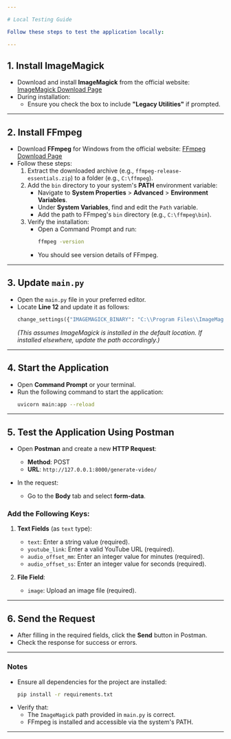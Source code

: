 ```yaml
---

# Local Testing Guide

Follow these steps to test the application locally:

---
```


## 1. Install ImageMagick
- Download and install **ImageMagick** from the official website: [ImageMagick Download Page](https://imagemagick.org/script/download.php)
- During installation:
  - Ensure you check the box to include **"Legacy Utilities"** if prompted.

---

## 2. Install FFmpeg
- Download **FFmpeg** for Windows from the official website: [FFmpeg Download Page](https://ffmpeg.org/download.html)
- Follow these steps:
  1. Extract the downloaded archive (e.g., `ffmpeg-release-essentials.zip`) to a folder (e.g., `C:\ffmpeg`).
  2. Add the `bin` directory to your system's **PATH** environment variable:
     - Navigate to **System Properties** > **Advanced** > **Environment Variables**.
     - Under **System Variables**, find and edit the `Path` variable.
     - Add the path to FFmpeg's `bin` directory (e.g., `C:\ffmpeg\bin`).
  3. Verify the installation:
     - Open a Command Prompt and run:
       ```bash
       ffmpeg -version
       ```
     - You should see version details of FFmpeg.

---

## 3. Update `main.py`
- Open the `main.py` file in your preferred editor.
- Locate **Line 12** and update it as follows:
  ```python
  change_settings({"IMAGEMAGICK_BINARY": "C:\\Program Files\\ImageMagick-7.1.1-Q16-HDRI\\magick.exe"})
  ```
  *(This assumes ImageMagick is installed in the default location. If installed elsewhere, update the path accordingly.)*

---

## 4. Start the Application
- Open **Command Prompt** or your terminal.
- Run the following command to start the application:
  ```bash
  uvicorn main:app --reload
  ```

---

## 5. Test the Application Using Postman
- Open **Postman** and create a new **HTTP Request**:
  - **Method**: POST
  - **URL**: `http://127.0.0.1:8000/generate-video/`

- In the request:
  - Go to the **Body** tab and select **form-data**.

### Add the Following Keys:
1. **Text Fields** (as `text` type):
   - `text`: Enter a string value (required).
   - `youtube_link`: Enter a valid YouTube URL (required).
   - `audio_offset_mm`: Enter an integer value for minutes (required).
   - `audio_offset_ss`: Enter an integer value for seconds (required).

2. **File Field**:
   - `image`: Upload an image file (required).

---

## 6. Send the Request
- After filling in the required fields, click the **Send** button in Postman.
- Check the response for success or errors.

---

### Notes
- Ensure all dependencies for the project are installed:
  ```bash
  pip install -r requirements.txt
  ```
- Verify that:
  - The `ImageMagick` path provided in `main.py` is correct.
  - FFmpeg is installed and accessible via the system's PATH.

---
